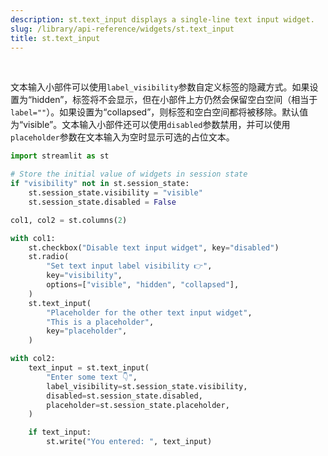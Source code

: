 ```yaml
---
description: st.text_input displays a single-line text input widget.
slug: /library/api-reference/widgets/st.text_input
title: st.text_input
---
```


<Autofunction function="streamlit.text_input" />

<br />

文本输入小部件可以使用`label_visibility`参数自定义标签的隐藏方式。如果设置为“hidden”，标签将不会显示，但在小部件上方仍然会保留空白空间（相当于`label=""`）。如果设置为“collapsed”，则标签和空白空间都将被移除。默认值为“visible”。文本输入小部件还可以使用`disabled`参数禁用，并可以使用`placeholder`参数在文本输入为空时显示可选的占位文本。

```python
import streamlit as st

# Store the initial value of widgets in session state
if "visibility" not in st.session_state:
    st.session_state.visibility = "visible"
    st.session_state.disabled = False

col1, col2 = st.columns(2)

with col1:
    st.checkbox("Disable text input widget", key="disabled")
    st.radio(
        "Set text input label visibility 👉",
        key="visibility",
        options=["visible", "hidden", "collapsed"],
    )
    st.text_input(
        "Placeholder for the other text input widget",
        "This is a placeholder",
        key="placeholder",
    )

with col2:
    text_input = st.text_input(
        "Enter some text 👇",
        label_visibility=st.session_state.visibility,
        disabled=st.session_state.disabled,
        placeholder=st.session_state.placeholder,
    )

    if text_input:
        st.write("You entered: ", text_input)
```

<Cloud src="https://doc-text-input1.streamlit.app/?embed=true" height="400" />